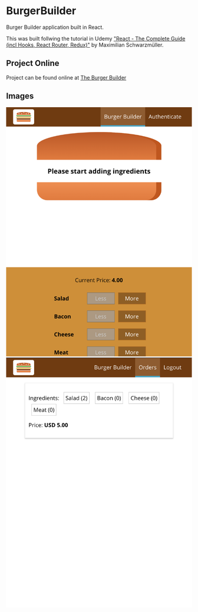 # BurgerBuilder
Burger Builder application built in React.

This was built follwing the tutorial in Udemy <a href="https://www.udemy.com/course/react-the-complete-guide-incl-redux/">"React - The Complete Guide (incl Hooks, React Router, Redux)"</a> by Maximilian Schwarzmüller.

## Project Online
Project can be found online at <a href="https://react-my-burguer-1fcc5.web.app/">The Burger Builder</a>

## Images
![MockUp](https://github.com/DiogoCastroSilva/BurgerBuilder/blob/master/burger-builder.png)
![MockUp](https://github.com/DiogoCastroSilva/BurgerBuilder/blob/master/burger-builder-orders.png)


